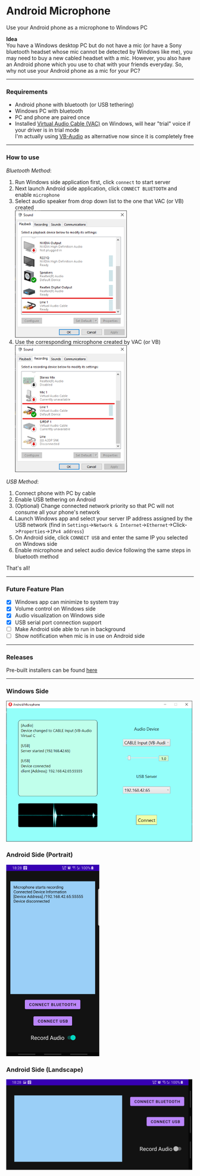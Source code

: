 # Android Microphone

Use your Android phone as a microphone to Windows PC

__Idea__  
You have a Windows desktop PC but do not have a mic (or have a Sony bluetooth headset whose mic cannot be detected by Windows like me), you may need to buy a new cabled headset with a mic. However, you also have an Android phone which you use to chat with your friends everyday. So, why not use your Android phone as a mic for your PC?

------

### Requirements  
* Android phone with bluetooth (or USB tethering)  
* Windows PC with bluetooth  
* PC and phone are paired once  
* Installed [Virtual Audio Cable (VAC)](https://vac.muzychenko.net/en/) on Windows, will hear "trial" voice if your driver is in trial mode  
  I'm actually using [VB-Audio](https://vb-audio.com/Cable/) as alternative now since it is completely free  

------

### How to use  

_Bluetooth Method_:  

1. Run Windows side application first, click `connect` to start server  
2. Next launch Android side application, click `CONNECT BLUETOOTH` and enable `microphone`  
3. Select audio speaker from drop down list to the one that VAC (or VB) created  
   <img src="Assets/sound_config1.png" width="300" alt="sound config1">  
4. Use the corresponding microphone created by VAC (or VB)  
   <img src="Assets/sound_config2.png" width="300" alt="sound config2">  

_USB Method_:  
1. Connect phone with PC by cable  
2. Enable USB tethering on Android  
3. (Optional) Change connected network priority so that PC will not consume all your phone's network  
4. Launch Windows app and select your server IP address assigned by the USB network (find in `Settings`->`Network & Internet`->`Ethernet`->Click->`Properties`->`IPv4 address`)  
5. On Android side, click `CONNECT USB` and enter the same IP you selected on Windows side  
6. Enable microphone and select audio device following the same steps in bluetooth method  

That's all!  

------

### Future Feature Plan  

- [x] Windows app can minimize to system tray  
- [x] Volume control on Windows side  
- [x] Audio visualization on Windows side  
- [x] USB serial port connection support  
- [ ] Make Android side able to run in background  
- [ ] Show notification when mic is in use on Android side  

------

### Releases

Pre-built installers can be found [here](https://github.com/teamclouday/AndroidMic/releases)  


------

### Windows Side

<img src="Assets/p1.png" width="500" alt="Windows Side">

### Android Side (Portrait)

<img src="Assets/p2.jpg" width="250" alt="Android Side">

### Android Side (Landscape)

<img src="Assets/p3.jpg" width="500" alt="Android Side">